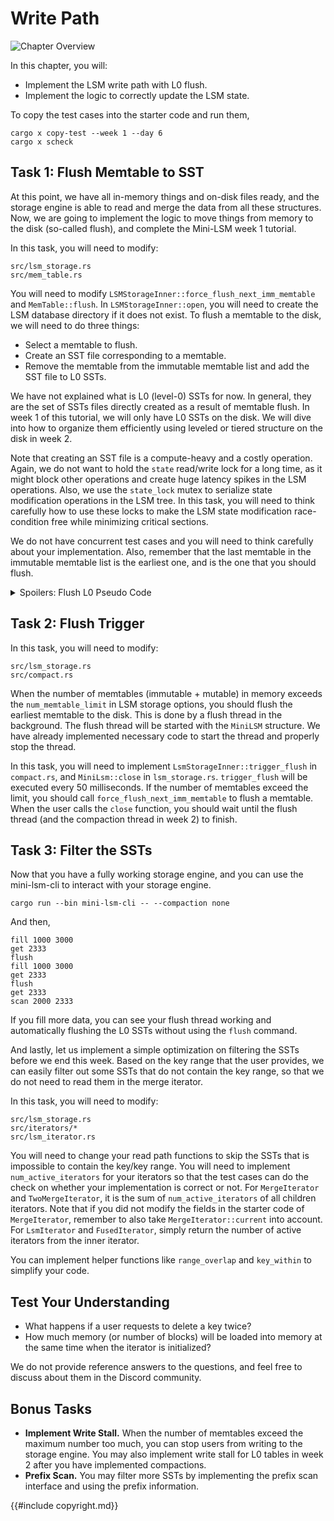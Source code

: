 # Write Path

![Chapter Overview](./lsm-tutorial/week1-05-overview.svg)

In this chapter, you will:

* Implement the LSM write path with L0 flush.
* Implement the logic to correctly update the LSM state.


To copy the test cases into the starter code and run them,

```
cargo x copy-test --week 1 --day 6
cargo x scheck
```

## Task 1: Flush Memtable to SST

At this point, we have all in-memory things and on-disk files ready, and the storage engine is able to read and merge the data from all these structures. Now, we are going to implement the logic to move things from memory to the disk (so-called flush), and complete the Mini-LSM week 1 tutorial.

In this task, you will need to modify:

```
src/lsm_storage.rs
src/mem_table.rs
```

You will need to modify `LSMStorageInner::force_flush_next_imm_memtable` and `MemTable::flush`. In `LSMStorageInner::open`, you will need to create the LSM database directory if it does not exist. To flush a memtable to the disk, we will need to do three things:

* Select a memtable to flush.
* Create an SST file corresponding to a memtable.
* Remove the memtable from the immutable memtable list and add the SST file to L0 SSTs.

We have not explained what is L0 (level-0) SSTs for now. In general, they are the set of SSTs files directly created as a result of memtable flush. In week 1 of this tutorial, we will only have L0 SSTs on the disk. We will dive into how to organize them efficiently using leveled or tiered structure on the disk in week 2.

Note that creating an SST file is a compute-heavy and a costly operation. Again, we do not want to hold the `state` read/write lock for a long time, as it might block other operations and create huge latency spikes in the LSM operations. Also, we use the `state_lock` mutex to serialize state modification operations in the LSM tree. In this task, you will need to think carefully how to use these locks to make the LSM state modification race-condition free while minimizing critical sections.

We do not have concurrent test cases and you will need to think carefully about your implementation. Also, remember that the last memtable in the immutable memtable list is the earliest one, and is the one that you should flush.

<details>

<summary>Spoilers: Flush L0 Pseudo Code</summary>

```rust,no_run
fn flush_l0(&self) {
    let _state_lock = self.state_lock.lock();

    let memtable_to_flush;
    let snapshot = {
        let guard = self.state.read();
        memtable_to_flush = guard.imm_memtables.last();
    };

    let sst = memtable_to_flush.flush()?;

    {
        let guard = self.state.write();
        guard.imm_memtables.pop();
        guard.l0_sstables.insert(0, sst);
    };

}
```

</details>

## Task 2: Flush Trigger

In this task, you will need to modify:

```
src/lsm_storage.rs
src/compact.rs
```

When the number of memtables (immutable + mutable) in memory exceeds the `num_memtable_limit` in LSM storage options, you should flush the earliest memtable to the disk. This is done by a flush thread in the background. The flush thread will be started with the `MiniLSM` structure. We have already implemented necessary code to start the thread and properly stop the thread.

In this task, you will need to implement `LsmStorageInner::trigger_flush` in `compact.rs`, and `MiniLsm::close` in `lsm_storage.rs`. `trigger_flush` will be executed every 50 milliseconds. If the number of memtables exceed the limit, you should call `force_flush_next_imm_memtable` to flush a memtable. When the user calls the `close` function, you should wait until the flush thread (and the compaction thread in week 2) to finish.

## Task 3: Filter the SSTs

Now that you have a fully working storage engine, and you can use the mini-lsm-cli to interact with your storage engine.

```shell
cargo run --bin mini-lsm-cli -- --compaction none
```

And then,

```
fill 1000 3000
get 2333
flush
fill 1000 3000
get 2333
flush
get 2333
scan 2000 2333
```

If you fill more data, you can see your flush thread working and automatically flushing the L0 SSTs without using the `flush` command.

And lastly, let us implement a simple optimization on filtering the SSTs before we end this week. Based on the key range that the user provides, we can easily filter out some SSTs that do not contain the key range, so that we do not need to read them in the merge iterator.

In this task, you will need to modify:

```
src/lsm_storage.rs
src/iterators/*
src/lsm_iterator.rs
```

You will need to change your read path functions to skip the SSTs that is impossible to contain the key/key range. You will need to implement `num_active_iterators` for your iterators so that the test cases can do the check on whether your implementation is correct or not. For `MergeIterator` and `TwoMergeIterator`, it is the sum of `num_active_iterators` of all children iterators. Note that if you did not modify the fields in the starter code of `MergeIterator`, remember to also take `MergeIterator::current` into account. For `LsmIterator` and `FusedIterator`, simply return the number of active iterators from the inner iterator.

You can implement helper functions like `range_overlap` and `key_within` to simplify your code.

## Test Your Understanding

* What happens if a user requests to delete a key twice?
* How much memory (or number of blocks) will be loaded into memory at the same time when the iterator is initialized?

We do not provide reference answers to the questions, and feel free to discuss about them in the Discord community.

## Bonus Tasks

* **Implement Write Stall.** When the number of memtables exceed the maximum number too much, you can stop users from writing to the storage engine. You may also implement write stall for L0 tables in week 2 after you have implemented compactions.
* **Prefix Scan.** You may filter more SSTs by implementing the prefix scan interface and using the prefix information.

{{#include copyright.md}}
